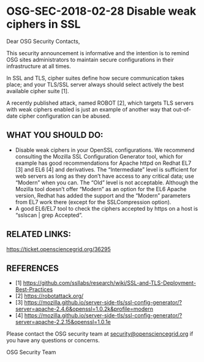 # OSG-SEC-2018-02-28 Disable weak ciphers in SSL

Dear OSG Security Contacts,

This security announcement is informative and the intention is to remind OSG sites administrators to maintain secure configurations in their infrastructure at all times.  

In SSL and TLS, cipher suites define how secure communication takes place; and your TLS/SSL server always should select actively the best available cipher suite [1]. 

A recently published attack, named ROBOT [2], which targets TLS servers with weak ciphers enabled is just an example of another way that out-of-date cipher configuration can be abused. 

## WHAT YOU SHOULD DO:
- Disable weak ciphers in your OpenSSL configurations. We recommend consulting the Mozilla SSL Configuration Generator tool, which for example has good recommendations for Apache httpd on Redhat EL7 [3] and EL6 [4] and derivatives. The “Intermediate” level is sufficient for web servers as long as they don’t have access to any critical data; use “Modern” when you can.  The “Old” level is not acceptable. Although the Mozilla tool doesn’t offer “Modern” as an option for the EL6 Apache version, Redhat has added the support and the “Modern” parameters from EL7 work there (except for the SSLCompression option). 
- A good EL6/EL7 tool to check the ciphers accepted by https on a host is “sslscan <host> | grep Accepted”. 

## RELATED LINKS:
https://ticket.opensciencegrid.org/36295 

## REFERENCES

- [1] https://github.com/ssllabs/research/wiki/SSL-and-TLS-Deployment-Best-Practices
- [2] https://robotattack.org/
- [3] https://mozilla.github.io/server-side-tls/ssl-config-generator/?server=apache-2.4.6&openssl=1.0.2k&profile=modern
- [4] https://mozilla.github.io/server-side-tls/ssl-config-generator/?server=apache-2.2.15&openssl=1.0.1e

Please contact the OSG security team at security@opensciencegrid.org if you have any questions or concerns. 

OSG Security Team


